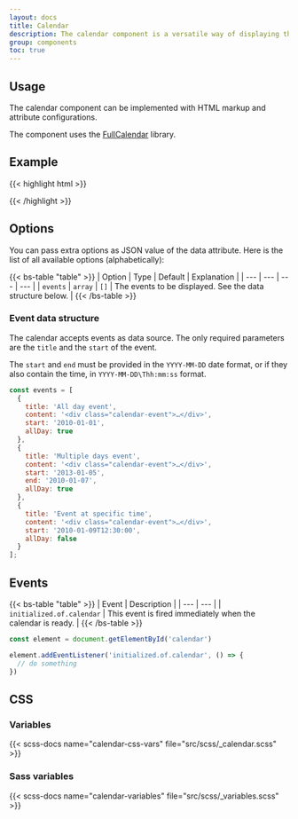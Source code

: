 ```yaml
---
layout: docs
title: Calendar
description: The calendar component is a versatile way of displaying the events.
group: components
toc: true
---
```


## Usage

The calendar component can be implemented with HTML markup and attribute configurations.

The component uses the [FullCalendar](https://fullcalendar.io/) library.

## Example

<div class="bd-example">
  <div id="calendar" class="calendar"></div>
</div>

<script>
document.addEventListener('DOMContentLoaded', () => {
  const now = new Date();
  const nextMonth = new Date(now.getFullYear(), now.getMonth(), now.getDate(), 0, 0);

  const dummyContent = `
<div class="calendar-event">
  <figure class="calendar-event-image">
    <img src="assets/media/sample-image.jpg" alt="">
  </figure>
  <p class="calendar-event-date">December 16 @ 12:00 - 13:30</p>
  <h6>Yoga at the Park</h6>
  <p>Join us Wednesday afternoons for yoga during your lunch break. Leave the building stress of work at the door and find the center of your breath as we practice vinyasa […]</p>
</div>
`;

  function getDate(day, hour = 0, minutes = 0) {
    return new Date(now.getFullYear(), now.getMonth(), day, hour, minutes);
  }

  openFrontend.Calendar.then(component => component.getOrCreateInstance('#calendar', {
    events: [
      {
        title: 'All day event',
        content: dummyContent,
        start: getDate(8),
        allDay: true,
      },
      {
        title: 'Multiple days event',
        content: dummyContent,
        start: getDate(6),
        end: getDate(10),
        allDay: true,
      },
      {
        title: 'Exact time event',
        content: dummyContent,
        start: getDate(10, 8, 30),
        end: getDate(10, 11, 0),
        allDay: false,
      },
      {
        title: 'Dummy event 1',
        content: dummyContent,
        start: getDate(14),
        allDay: true,
      },
      {
        title: 'Dummy event 2',
        content: dummyContent,
        start: getDate(22),
        allDay: true,
      },
      {
        title: 'Dummy event 3',
        content: dummyContent,
        start: getDate(22),
        end: getDate(25),
        allDay: true,
      },
      {
        title: 'Dummy event 4',
        content: dummyContent,
        start: getDate(27, 10, 0),
        end: getDate(27, 12, 0),
        allDay: false,
      },
      {
        title: 'Dummy event 5',
        content: dummyContent,
        start: getDate(27, 14, 0),
        end: getDate(27, 16, 0),
        allDay: false,
      },
      {
        title: 'Dummy event 6',
        content: dummyContent,
        start: getDate(27, 18, 0),
        end: getDate(27, 20, 0),
        allDay: false,
      },
      {
        title: 'Dummy event 7',
        content: dummyContent,
        start: getDate(27, 22, 0),
        end: getDate(27, 23, 30),
        allDay: false,
      },
      {
        title: 'Dummy event 8',
        content: dummyContent,
        start: getDate(22, 15, 0),
        end: getDate(22, 18, 0),
        allDay: false,
      },
      {
        title: 'Next month event',
        content: dummyContent,
        start: nextMonth.setMonth(nextMonth.getMonth() + 1),
        end: nextMonth.setDate(nextMonth.getDate() + 14),
        allDay: true,
      },
    ],
  }))
})
</script>

{{< highlight html >}}
<div class="calendar" data-of-calendar='{
  "events": [
    {
      "title": "All day event",
      "content": "<div class=\"calendar-event\">…</div>",
      "start": "YYYY-MM-DD",
      "allDay": true
    },
    {
      "title": "Multiple days event",
      "content": "<div class=\"calendar-event\">…</div>",
      "start": "YYYY-MM-DD",
      "end": "YYYY-MM-DD",
      "allDay": true
    },
    {
      "title": "Exact time event",
      "content": "<div class=\"calendar-event\">…</div>",
      "start": "YYYY-MM-DD\Thh:mm:ss",
      "end": "YYYY-MM-DD\Thh:mm:ss",
      "allDay": false
    }
  ]
}'></div>
{{< /highlight >}}

## Options

You can pass extra options as JSON value of the data attribute. Here is the list of all available options (alphabetically):

{{< bs-table "table" >}}
| Option | Type | Default | Explanation |
| --- | --- | --- | --- |
| `events` | `array` | `[]` | The events to be displayed. See the data structure below. |
{{< /bs-table >}}

### Event data structure

The calendar accepts events as data source. The only required parameters are the `title` and the `start` of the event.

The `start` and `end` must be provided in the `YYYY-MM-DD` date format, or if they also contain the time, in `YYYY-MM-DD\Thh:mm:ss` format.

```js
const events = [
  {
    title: 'All day event',
    content: '<div class="calendar-event">…</div>',
    start: '2010-01-01',
    allDay: true
  },
  {
    title: 'Multiple days event',
    content: '<div class="calendar-event">…</div>',
    start: '2013-01-05',
    end: '2010-01-07',
    allDay: true
  },
  {
    title: 'Event at specific time',
    content: '<div class="calendar-event">…</div>',
    start: '2010-01-09T12:30:00',
    allDay: false
  }
];
```


## Events

{{< bs-table "table" >}}
| Event | Description |
| --- | --- |
| `initialized.of.calendar` | This event is fired immediately when the calendar is ready. |
{{< /bs-table >}}

```js
const element = document.getElementById('calendar')

element.addEventListener('initialized.of.calendar', () => {
  // do something
})
```

## CSS

### Variables

{{< scss-docs name="calendar-css-vars" file="src/scss/_calendar.scss" >}}

### Sass variables

{{< scss-docs name="calendar-variables" file="src/scss/_variables.scss" >}}
